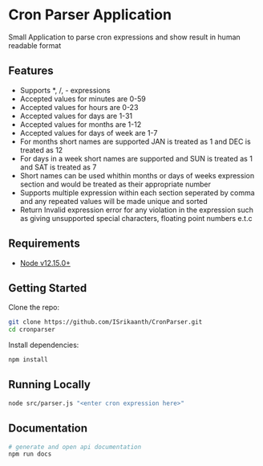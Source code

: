 # Cron Parser Application

Small Application to parse cron expressions and show result in human readable format

## Features

 - Supports *, /, - expressions
 - Accepted values for minutes are 0-59
 - Accepted values for hours are 0-23
 - Accepted values for days are 1-31
 - Accepted values for months are 1-12
 - Accepted values for days of week are 1-7
 - For months short names are supported JAN is treated as 1 and DEC is treated as 12
 - For days in a week short names are supported and SUN is treated as 1 and SAT is treated as 7
 - Short names can be used whithin months or days of weeks expression section and would be treated as their appropriate number
 - Supports multiple expression within each section seperated by comma and any repeated values will be made unique and sorted
 - Return Invalid expression error for any violation in the expression such as giving unsupported special characters, floating point numbers e.t.c

## Requirements

 - [Node v12.15.0+](https://nodejs.org/en/download/current/)

## Getting Started

Clone the repo:

```bash
git clone https://github.com/ISrikaanth/CronParser.git
cd cronparser
```

Install dependencies:

```bash
npm install
```

## Running Locally

```bash
node src/parser.js "<enter cron expression here>"
```

## Documentation

```bash
# generate and open api documentation
npm run docs
```
